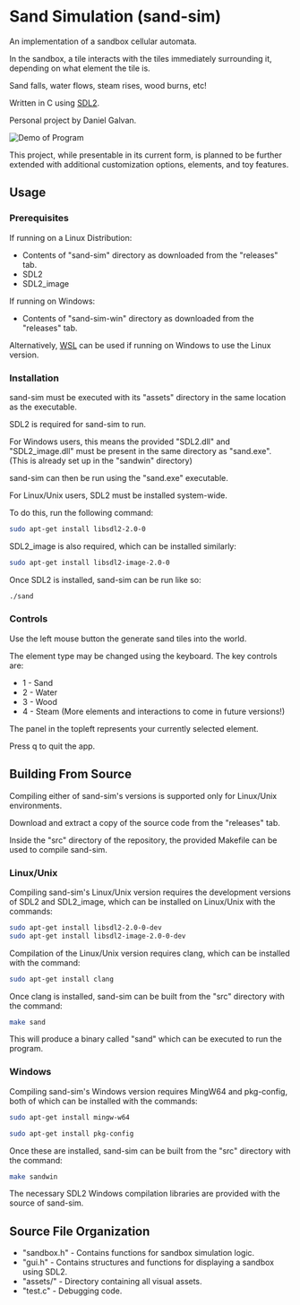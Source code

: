 # Sand Simulation (sand-sim)
An implementation of a sandbox cellular automata.

In the sandbox, a tile interacts with the tiles immediately surrounding it, depending on what element the tile is.

Sand falls, water flows, steam rises, wood burns, etc!

Written in C using [SDL2](https://www.libsdl.org/).

Personal project by Daniel Galvan.

![Demo of Program](src/assets/demo/demo.gif)

This project, while presentable in its current form, is planned to be further extended with additional customization options, elements, and toy features.


## Usage
### Prerequisites

If running on a Linux Distribution:
- Contents of "sand-sim" directory as downloaded from the "releases" tab.
- SDL2
- SDL2_image

If running on Windows:
- Contents of "sand-sim-win" directory as downloaded from the "releases" tab.

Alternatively, [WSL](https://learn.microsoft.com/en-us/windows/wsl/install) can be used if running on Windows to use
the Linux version.

### Installation

sand-sim must be executed with its "assets" directory in the same location as the executable.

SDL2 is required for sand-sim to run.

For Windows users, this means the provided "SDL2.dll" and "SDL2_image.dll" must be present in the same directory as "sand.exe".
(This is already set up in the "sandwin" directory)

sand-sim can then be run using the "sand.exe" executable.

For Linux/Unix users, SDL2 must be installed system-wide. 

To do this, run the following command:

```bash
sudo apt-get install libsdl2-2.0-0
```

SDL2_image is also required, which can be installed similarly:

```bash
sudo apt-get install libsdl2-image-2.0-0
```

Once SDL2 is installed, sand-sim can be run like so:

```bash
./sand
```

### Controls

Use the left mouse button the generate sand tiles into the world.

The element type may be changed using the keyboard. The key controls are:

- 1 - Sand
- 2 - Water
- 3 - Wood
- 4 - Steam
(More elements and interactions to come in future versions!)

The panel in the topleft represents your currently selected element.

Press q to quit the app.

## Building From Source

Compiling either of sand-sim's versions is supported only for Linux/Unix environments.

Download and extract a copy of the source code from the "releases" tab.

Inside the "src" directory of the repository, the provided Makefile can be used to compile sand-sim.

### Linux/Unix

Compiling sand-sim's Linux/Unix version requires the development versions of SDL2 and SDL2_image, which can be installed
on Linux/Unix with the commands:

```bash
sudo apt-get install libsdl2-2.0-0-dev
sudo apt-get install libsdl2-image-2.0-0-dev
```

Compilation of the Linux/Unix version requires clang, which can be installed with the command:

```bash
sudo apt-get install clang
```

Once clang is installed, sand-sim can be built from the "src" directory with the command:

```bash
make sand
```

This will produce a binary called "sand" which can be executed to run the program.

### Windows

Compiling sand-sim's Windows version requires MingW64 and pkg-config, both of which can be installed with the commands:

```bash
sudo apt-get install mingw-w64
```

```bash
sudo apt-get install pkg-config
```

Once these are installed, sand-sim can be built from the "src" directory with the command:

```bash
make sandwin
```

The necessary SDL2 Windows compilation libraries are provided with the source of sand-sim.

## Source File Organization

- "sandbox.h" - Contains functions for sandbox simulation logic.
- "gui.h" - Contains structures and functions for displaying a sandbox using SDL2.
- "assets/" - Directory containing all visual assets.
- "test.c" - Debugging code.
